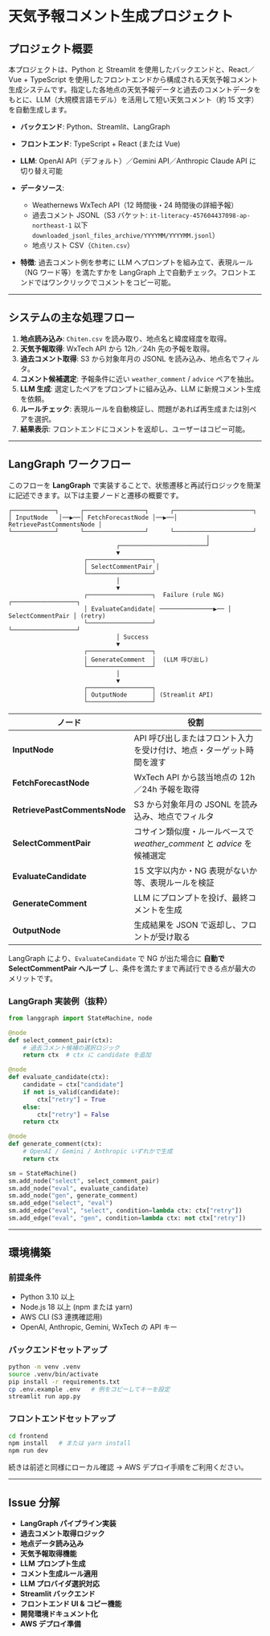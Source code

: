 # 天気予報コメント生成プロジェクト

## プロジェクト概要

本プロジェクトは、Python と Streamlit を使用したバックエンドと、React／Vue + TypeScript を使用したフロントエンドから構成される天気予報コメント生成システムです。指定した各地点の天気予報データと過去のコメントデータをもとに、LLM（大規模言語モデル）を活用して短い天気コメント（約 15 文字）を自動生成します。

* **バックエンド**: Python、Streamlit、LangGraph
* **フロントエンド**: TypeScript + React (または Vue)
* **LLM**: OpenAI API（デフォルト）／Gemini API／Anthropic Claude API に切り替え可能
* **データソース**:

  * Weathernews WxTech API（12 時間後・24 時間後の詳細予報）
  * 過去コメント JSONL（S3 バケット: `it-literacy-457604437098-ap-northeast-1` 以下 `downloaded_jsonl_files_archive/YYYYMM/YYYYMM.jsonl`）
  * 地点リスト CSV（`Chiten.csv`）
* **特徴**: 過去コメント例を参考に LLM へプロンプトを組み立て、表現ルール（NG ワード等）を満たすかを LangGraph 上で自動チェック。フロントエンドではワンクリックでコメントをコピー可能。

---

## システムの主な処理フロー

1. **地点読み込み**: `Chiten.csv` を読み取り、地点名と緯度経度を取得。
2. **天気予報取得**: WxTech API から 12h／24h 先の予報を取得。
3. **過去コメント取得**: S3 から対象年月の JSONL を読み込み、地点名でフィルタ。
4. **コメント候補選定**: 予報条件に近い `weather_comment` / `advice` ペアを抽出。
5. **LLM 生成**: 選定したペアをプロンプトに組み込み、LLM に新規コメント生成を依頼。
6. **ルールチェック**: 表現ルールを自動検証し、問題があれば再生成または別ペアを選択。
7. **結果表示**: フロントエンドにコメントを返却し、ユーザーはコピー可能。

---

## LangGraph ワークフロー

このフローを **LangGraph** で実装することで、状態遷移と再試行ロジックを簡潔に記述できます。以下は主要ノードと遷移の概要です。

```
┌────────────┐      ┌─────────────────┐      ┌──────────────────────┐
│ InputNode   │──▶──│ FetchForecastNode │──▶──│ RetrievePastCommentsNode │
└────────────┘      └─────────────────┘      └──────────────────────┘
                                                       │
                              ┌────────────────────────┘
                              ▼
                     ┌──────────────────┐
                     │ SelectCommentPair │
                     └──────────────────┘
                              │
                              ▼
                     ┌──────────────────┐  Failure (rule NG)  ┌──────────────────┐
                     │ EvaluateCandidate│ ───────────────▶── │ SelectCommentPair │ (retry)
                     └──────────────────┘                     └──────────────────┘
                              │ Success
                              ▼
                     ┌──────────────────┐
                     │ GenerateComment  │  (LLM 呼び出し)
                     └──────────────────┘
                              │
                              ▼
                     ┌──────────────────┐
                     │ OutputNode       │ (Streamlit API)
                     └──────────────────┘
```

| ノード                          | 役割                                                  |
| ---------------------------- | --------------------------------------------------- |
| **InputNode**                | API 呼び出しまたはフロント入力を受け付け、地点・ターゲット時間を渡す                |
| **FetchForecastNode**        | WxTech API から該当地点の 12h／24h 予報を取得                    |
| **RetrievePastCommentsNode** | S3 から対象年月の JSONL を読み込み、地点でフィルタ                      |
| **SelectCommentPair**        | コサイン類似度・ルールベースで *weather\_comment* と *advice* を候補選定 |
| **EvaluateCandidate**        | 15 文字以内か・NG 表現がないか等、表現ルールを検証                        |
| **GenerateComment**          | LLM にプロンプトを投げ、最終コメントを生成                             |
| **OutputNode**               | 生成結果を JSON で返却し、フロントが受け取る                           |

LangGraph により、`EvaluateCandidate` で NG が出た場合に **自動で SelectCommentPair へループ** し、条件を満たすまで再試行できる点が最大のメリットです。

### LangGraph 実装例（抜粋）

```python
from langgraph import StateMachine, node

@node
def select_comment_pair(ctx):
    # 過去コメント候補の選択ロジック
    return ctx  # ctx に candidate を追加

@node
def evaluate_candidate(ctx):
    candidate = ctx["candidate"]
    if not is_valid(candidate):
        ctx["retry"] = True
    else:
        ctx["retry"] = False
    return ctx

@node
def generate_comment(ctx):
    # OpenAI / Gemini / Anthropic いずれかで生成
    return ctx

sm = StateMachine()
sm.add_node("select", select_comment_pair)
sm.add_node("eval", evaluate_candidate)
sm.add_node("gen", generate_comment)
sm.add_edge("select", "eval")
sm.add_edge("eval", "select", condition=lambda ctx: ctx["retry"])
sm.add_edge("eval", "gen", condition=lambda ctx: not ctx["retry"])
```

---

## 環境構築

### 前提条件

* Python 3.10 以上
* Node.js 18 以上 (npm または yarn)
* AWS CLI (S3 連携確認用)
* OpenAI, Anthropic, Gemini, WxTech の API キー

### バックエンドセットアップ

```bash
python -m venv .venv
source .venv/bin/activate
pip install -r requirements.txt
cp .env.example .env   # 例をコピーしてキーを設定
streamlit run app.py
```

### フロントエンドセットアップ

```bash
cd frontend
npm install   # または yarn install
npm run dev
```

続きは前述と同様にローカル確認 → AWS デプロイ手順をご利用ください。

---

## Issue 分解

* **LangGraph パイプライン実装**
* **過去コメント取得ロジック**
* **地点データ読み込み**
* **天気予報取得機能**
* **LLM プロンプト生成**
* **コメント生成ルール適用**
* **LLM プロバイダ選択対応**
* **Streamlit バックエンド**
* **フロントエンド UI & コピー機能**
* **開発環境ドキュメント化**
* **AWS デプロイ準備**

